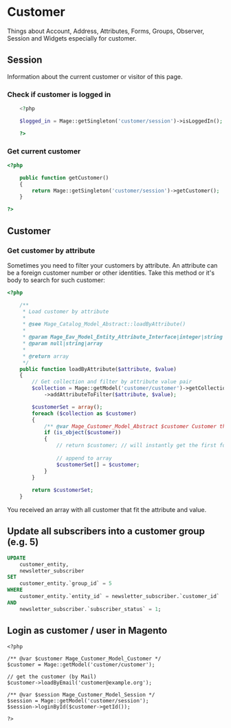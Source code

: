 # Customer

Things about Account, Address, Attributes, Forms, Groups, Observer, Session and Widgets especially for customer.

## Session

Information about the current customer or visitor of this page.


### Check if customer is logged in

```php
    <?php

    $logged_in = Mage::getSingleton('customer/session')->isLoggedIn(); // (boolean)

    ?>
```

### Get current customer

```php
<?php

    public function getCustomer()
    {
        return Mage::getSingleton('customer/session')->getCustomer();
    }

?>
```

## Customer

### Get customer by attribute

Sometimes you need to filter your customers by attribute.
An attribute can be a foreign customer number or other identities.
Take this method or it's body to search for such customer:

```php
<?php

    /**
     * Load customer by attribute
     *
     * @see Mage_Catalog_Model_Abstract::loadByAttribute()
     * 
     * @param Mage_Eav_Model_Entity_Attribute_Interface|integer|string|array $attribute Attribute to filter
     * @param null|string|array                                              $value     Value to meet
     *
     * @return array
     */
    public function loadByAttribute($attribute, $value)
    {
        // Get collection and filter by attribute value pair
        $collection = Mage::getModel('customer/customer')->getCollection()
            ->addAttributeToFilter($attribute, $value);

        $customerSet = array();
        foreach ($collection as $customer)
        {
            /** @var Mage_Customer_Model_Abstract $customer Customer that fits the pattern. */
            if (is_object($customer))
            {
            	// return $customer; // will instantly get the first found customer
            
                // append to array
                $customerSet[] = $customer;
            }
        }
        
        return $customerSet;
    }

```

You received an array with all customer that fit the attribute and value.

## Update all subscribers into a customer group (e.g. 5)

```sql
UPDATE
	customer_entity,
	newsletter_subscriber
SET
	customer_entity.`group_id` = 5
WHERE
	customer_entity.`entity_id` = newsletter_subscriber.`customer_id`
AND
	newsletter_subscriber.`subscriber_status` = 1;
```

## Login as customer / user in Magento

```
<?php

/** @var $customer Mage_Customer_Model_Customer */
$customer = Mage::getModel('customer/customer');

// get the customer (by Mail)
$customer->loadByEmail('customer@example.org');

/** @var $session Mage_Customer_Model_Session */
$session = Mage::getModel('customer/session');
$session->loginById($customer->getId());

?>
```
